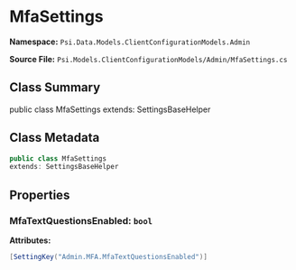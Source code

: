 # MfaSettings

**Namespace:** `Psi.Data.Models.ClientConfigurationModels.Admin`

**Source File:** `Psi.Models.ClientConfigurationModels/Admin/MfaSettings.cs`

## Class Summary

public class MfaSettings
extends: SettingsBaseHelper

## Class Metadata

```typescript
public class MfaSettings
extends: SettingsBaseHelper
```

## Properties

### MfaTextQuestionsEnabled: `bool`



**Attributes:**
```csharp
[SettingKey("Admin.MFA.MfaTextQuestionsEnabled")]
```
